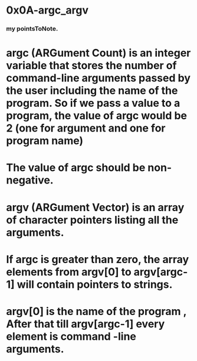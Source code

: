 # 0x0A-argc_argv
### my pointsToNote.
# argc (ARGument Count) is an integer variable that stores the number of command-line arguments passed by the user including the name of the program. So if we pass a value to a program, the value of argc would be 2 (one for argument and one for program name)
# The value of argc should be non-negative.
# argv (ARGument Vector) is an array of character pointers listing all the arguments.
# If argc is greater than zero, the array elements from argv[0] to argv[argc-1] will contain pointers to strings.
# argv[0] is the name of the program , After that till argv[argc-1] every element is command -line arguments.
